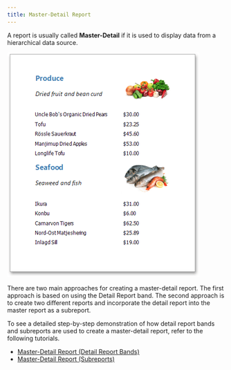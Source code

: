 ```yaml
---
title: Master-Detail Report
---
```

A report is usually called **Master-Detail** if it is used to display data from a hierarchical data source.

![eud-subreports-10](../../../../../images/Img120292.png)

There are two main approaches for creating a master-detail report. The first approach is based on using the Detail Report band. The second approach is to create two different reports and incorporate the detail report into the master report as a subreport.

To see a detailed step-by-step demonstration of how detail report bands and subreports are used to create a master-detail report, refer to the following tutorials.
* [Master-Detail Report (Detail Report Bands)](../../../../../../interface-elements-for-desktop/articles/report-designer/report-designer-for-winforms/create-reports/report-types/master-detail-report-(detail-report-bands).md)
* [Master-Detail Report (Subreports)](../../../../../../interface-elements-for-desktop/articles/report-designer/report-designer-for-winforms/create-reports/report-types/master-detail-report-(subreports).md)